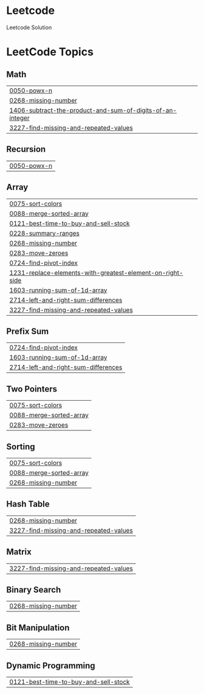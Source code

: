 # Leetcode
Leetcode Solution

<!---LeetCode Topics Start-->
# LeetCode Topics
## Math
|  |
| ------- |
| [0050-powx-n](https://github.com/Naveen8544/Leetcode/tree/master/0050-powx-n) |
| [0268-missing-number](https://github.com/Naveen8544/Leetcode/tree/master/0268-missing-number) |
| [1406-subtract-the-product-and-sum-of-digits-of-an-integer](https://github.com/Naveen8544/Leetcode/tree/master/1406-subtract-the-product-and-sum-of-digits-of-an-integer) |
| [3227-find-missing-and-repeated-values](https://github.com/Naveen8544/Leetcode/tree/master/3227-find-missing-and-repeated-values) |
## Recursion
|  |
| ------- |
| [0050-powx-n](https://github.com/Naveen8544/Leetcode/tree/master/0050-powx-n) |
## Array
|  |
| ------- |
| [0075-sort-colors](https://github.com/Naveen8544/Leetcode/tree/master/0075-sort-colors) |
| [0088-merge-sorted-array](https://github.com/Naveen8544/Leetcode/tree/master/0088-merge-sorted-array) |
| [0121-best-time-to-buy-and-sell-stock](https://github.com/Naveen8544/Leetcode/tree/master/0121-best-time-to-buy-and-sell-stock) |
| [0228-summary-ranges](https://github.com/Naveen8544/Leetcode/tree/master/0228-summary-ranges) |
| [0268-missing-number](https://github.com/Naveen8544/Leetcode/tree/master/0268-missing-number) |
| [0283-move-zeroes](https://github.com/Naveen8544/Leetcode/tree/master/0283-move-zeroes) |
| [0724-find-pivot-index](https://github.com/Naveen8544/Leetcode/tree/master/0724-find-pivot-index) |
| [1231-replace-elements-with-greatest-element-on-right-side](https://github.com/Naveen8544/Leetcode/tree/master/1231-replace-elements-with-greatest-element-on-right-side) |
| [1603-running-sum-of-1d-array](https://github.com/Naveen8544/Leetcode/tree/master/1603-running-sum-of-1d-array) |
| [2714-left-and-right-sum-differences](https://github.com/Naveen8544/Leetcode/tree/master/2714-left-and-right-sum-differences) |
| [3227-find-missing-and-repeated-values](https://github.com/Naveen8544/Leetcode/tree/master/3227-find-missing-and-repeated-values) |
## Prefix Sum
|  |
| ------- |
| [0724-find-pivot-index](https://github.com/Naveen8544/Leetcode/tree/master/0724-find-pivot-index) |
| [1603-running-sum-of-1d-array](https://github.com/Naveen8544/Leetcode/tree/master/1603-running-sum-of-1d-array) |
| [2714-left-and-right-sum-differences](https://github.com/Naveen8544/Leetcode/tree/master/2714-left-and-right-sum-differences) |
## Two Pointers
|  |
| ------- |
| [0075-sort-colors](https://github.com/Naveen8544/Leetcode/tree/master/0075-sort-colors) |
| [0088-merge-sorted-array](https://github.com/Naveen8544/Leetcode/tree/master/0088-merge-sorted-array) |
| [0283-move-zeroes](https://github.com/Naveen8544/Leetcode/tree/master/0283-move-zeroes) |
## Sorting
|  |
| ------- |
| [0075-sort-colors](https://github.com/Naveen8544/Leetcode/tree/master/0075-sort-colors) |
| [0088-merge-sorted-array](https://github.com/Naveen8544/Leetcode/tree/master/0088-merge-sorted-array) |
| [0268-missing-number](https://github.com/Naveen8544/Leetcode/tree/master/0268-missing-number) |
## Hash Table
|  |
| ------- |
| [0268-missing-number](https://github.com/Naveen8544/Leetcode/tree/master/0268-missing-number) |
| [3227-find-missing-and-repeated-values](https://github.com/Naveen8544/Leetcode/tree/master/3227-find-missing-and-repeated-values) |
## Matrix
|  |
| ------- |
| [3227-find-missing-and-repeated-values](https://github.com/Naveen8544/Leetcode/tree/master/3227-find-missing-and-repeated-values) |
## Binary Search
|  |
| ------- |
| [0268-missing-number](https://github.com/Naveen8544/Leetcode/tree/master/0268-missing-number) |
## Bit Manipulation
|  |
| ------- |
| [0268-missing-number](https://github.com/Naveen8544/Leetcode/tree/master/0268-missing-number) |
## Dynamic Programming
|  |
| ------- |
| [0121-best-time-to-buy-and-sell-stock](https://github.com/Naveen8544/Leetcode/tree/master/0121-best-time-to-buy-and-sell-stock) |
<!---LeetCode Topics End-->